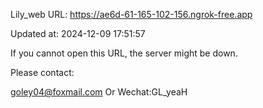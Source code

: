 Lily_web URL: https://ae6d-61-165-102-156.ngrok-free.app

Updated at: 2024-12-09 17:51:57

If you cannot open this URL, the server might be down.

Please contact: 

goley04@foxmail.com Or Wechat:GL_yeaH